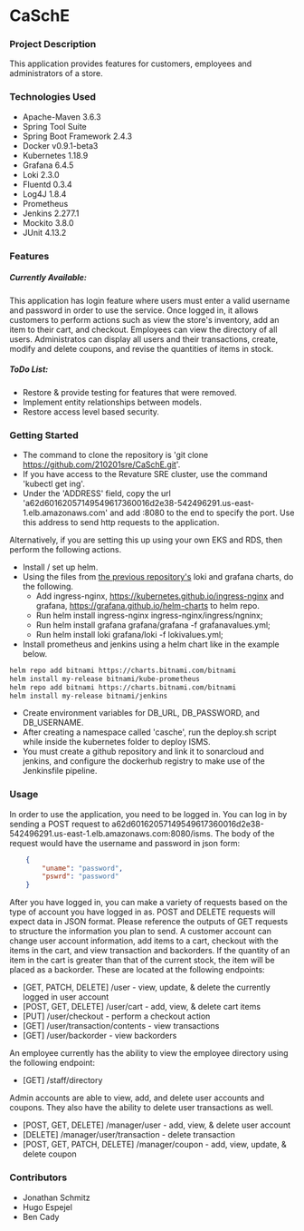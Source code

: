 # CaSchE

### Project Description
This application provides features for customers, employees and administrators of a store. 

### Technologies Used
* Apache-Maven 3.6.3
* Spring Tool Suite
* Spring Boot Framework 2.4.3
* Docker v0.9.1-beta3
* Kubernetes 1.18.9
* Grafana 6.4.5
* Loki 2.3.0
* Fluentd 0.3.4
* Log4J 1.8.4
* Prometheus
* Jenkins 2.277.1
* Mockito 3.8.0
* JUnit 4.13.2

### Features
##### Currently Available:
This application has login feature where users must enter a valid username and password in order to use the service. Once logged in, it allows customers to perform actions such as view the store's inventory, add an item to their cart, and checkout. Employees can view the directory of all users. Administratos can display all users and their transactions, create, modify and delete coupons, and revise the quantities of items in stock.

##### ToDo List:
- Restore & provide testing for features that were removed.
- Implement entity relationships between models.
- Restore access level based security.


### Getting Started
* The command to clone the repository is 'git clone https://github.com/210201sre/CaSchE.git'.
* If you have access to the Revature SRE cluster, use the command 'kubectl get ing'.
* Under the 'ADDRESS' field, copy the url 'a62d60162057149549617360016d2e38-542496291.us-east-1.elb.amazonaws.com' and add :8080 to the end to specify the port. Use this address to send http requests to the application.

Alternatively, if you are setting this up using your own EKS and RDS, then perform the following actions.
* Install / set up helm.
* Using the files from [the previous repository's](https://github.com/210201sre/JonathanSchmitz-p1/tree/main/Project1/kubernetes) loki and grafana charts, do the following.
  * Add ingress-nginx, https://kubernetes.github.io/ingress-nginx and grafana, https://grafana.github.io/helm-charts to helm repo.
  * Run helm install ingress-nginx ingress-nginx/ingress/ngninx;
  * Run helm install grafana grafana/grafana -f grafanavalues.yml;
  * Run helm install loki grafana/loki -f lokivalues.yml;
* Install prometheus and jenkins using a helm chart like in the example below.
```sh
helm repo add bitnami https://charts.bitnami.com/bitnami
helm install my-release bitnami/kube-prometheus
helm repo add bitnami https://charts.bitnami.com/bitnami
helm install my-release bitnami/jenkins
```
* Create environment variables for DB_URL, DB_PASSWORD, and DB_USERNAME.
* After creating a namespace called 'casche', run the deploy.sh script while inside the kubernetes folder to deploy ISMS.
* You must create a github repository and link it to sonarcloud and jenkins, and configure the dockerhub registry to make use of the Jenkinsfile pipeline.

### Usage

In order to use the application, you need to be logged in. You can log in by sending a POST request to a62d60162057149549617360016d2e38-542496291.us-east-1.elb.amazonaws.com:8080/isms. The body of the request would have the username and password in json form:
```JSON
    {
        "uname": "password",
        "pswrd": "password"
    }
```

After you have logged in, you can make a variety of requests based on the type of account you have logged in as. POST and DELETE requests will expect data in JSON format. Please reference the outputs of GET requests to structure the information you plan to send.
A customer account can change user account information, add items to a cart, checkout with the items in the cart, and view transaction and backorders. If the quantity of an item in the cart is greater than that of the current stock, the item will be placed as a backorder. These are located at the following endpoints:
- \[GET, PATCH, DELETE]  /user - view, update, & delete the currently logged in user account
- \[POST, GET, DELETE]  /user/cart - add, view, & delete cart items
- \[PUT]  /user/checkout - perform a checkout action
- \[GET]  /user/transaction/contents - view transactions
- \[GET]  /user/backorder - view backorders

An employee currently has the ability to view the employee directory using the following endpoint:
- \[GET]  /staff/directory

Admin accounts are able to view, add, and delete user accounts and coupons. They also have the ability to delete user transactions as well.
- \[POST, GET, DELETE]  /manager/user - add, view, & delete user account
- \[DELETE]  /manager/user/transaction - delete transaction
- \[POST, GET, PATCH, DELETE]  /manager/coupon - add, view, update, & delete coupon


### Contributors
* Jonathan Schmitz
* Hugo Espejel
* Ben Cady
